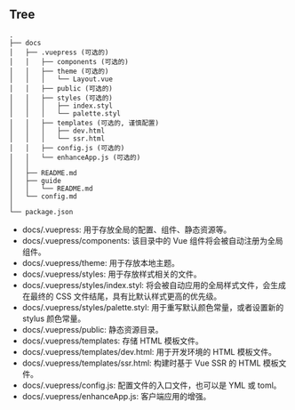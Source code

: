 ## Tree
```
.
├── docs
│   ├── .vuepress (可选的)
│   │   ├── components (可选的)
│   │   ├── theme (可选的)
│   │   │   └── Layout.vue
│   │   ├── public (可选的)
│   │   ├── styles (可选的)
│   │   │   ├── index.styl
│   │   │   └── palette.styl
│   │   ├── templates (可选的, 谨慎配置)
│   │   │   ├── dev.html
│   │   │   └── ssr.html
│   │   ├── config.js (可选的)
│   │   └── enhanceApp.js (可选的)
│   │ 
│   ├── README.md
│   ├── guide
│   │   └── README.md
│   └── config.md
│ 
└── package.json
```

- docs/.vuepress: 用于存放全局的配置、组件、静态资源等。
- docs/.vuepress/components: 该目录中的 Vue 组件将会被自动注册为全局组件。
- docs/.vuepress/theme: 用于存放本地主题。
- docs/.vuepress/styles: 用于存放样式相关的文件。
- docs/.vuepress/styles/index.styl: 将会被自动应用的全局样式文件，会生成在最终的 CSS 文件结尾，具有比默认样式更高的优先级。
- docs/.vuepress/styles/palette.styl: 用于重写默认颜色常量，或者设置新的 stylus 颜色常量。
- docs/.vuepress/public: 静态资源目录。
- docs/.vuepress/templates: 存储 HTML 模板文件。
- docs/.vuepress/templates/dev.html: 用于开发环境的 HTML 模板文件。
- docs/.vuepress/templates/ssr.html: 构建时基于 Vue SSR 的 HTML 模板文件。
- docs/.vuepress/config.js: 配置文件的入口文件，也可以是 YML 或 toml。
- docs/.vuepress/enhanceApp.js: 客户端应用的增强。